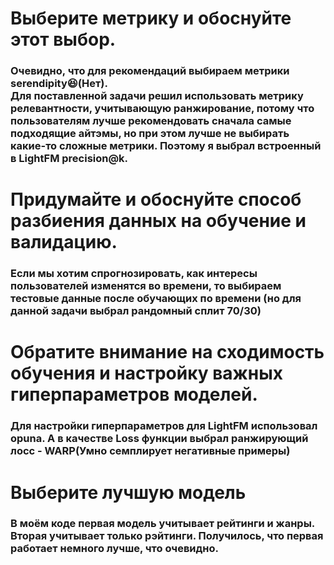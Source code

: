 # Выберите метрику и обоснуйте этот выбор.
### Очевидно, что для рекомендаций выбираем метрики serendipity😆(Нет). <br /> Для поставленной задачи решил использовать метрику релевантности, учитывающую ранжирование, потому что пользователям лучше рекомендовать сначала самые подходящие айтэмы, но при этом лучше не выбирать какие-то сложные метрики. Поэтому я выбрал встроенный в LightFM precision@k.
# Придумайте и обоснуйте способ разбиения данных на обучение и валидацию.
### Если мы хотим спрогнозировать, как интересы пользователей изменятся во времени, то выбираем тестовые данные после обучающих по времени (но для данной задачи выбрал рандомный сплит 70/30)
# Обратите внимание на сходимость обучения и настройку важных гиперпараметров моделей.
### Для настройки гиперпараметров  для LightFM использовал opuna. А в качестве Loss функции выбрал ранжирующий лосс - WARP(Умно семплирует негативные примеры)
# Выберите лучшую модель
### В моём коде первая модель учитывает рейтинги и жанры. Вторая учитывает только рэйтинги. Получилось, что первая работает немного лучше, что очевидно.